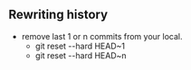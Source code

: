 ## Rewriting history

* remove last 1 or n commits from your local.
    * git reset --hard HEAD~1
    * git reset --hard HEAD~n
    

